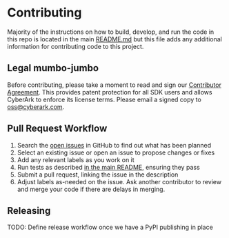 # Contributing

Majority of the instructions on how to build, develop, and run the code in
this repo is located in the main [README.md](README.md) but this file adds
any additional information for contributing code to this project.

## Legal mumbo-jumbo

Before contributing, please take a moment to read and sign our
[Contributor Agreement](https://github.com/cyberark/secretless-broker/blob/master/Contributing_OSS/CyberArk_Open_Source_Contributor_Agreement.pdf).
This provides patent protection for all SDK users and allows
CyberArk to enforce its license terms. Please email a signed
copy to [oss@cyberark.com](oss@cyberark.com).

## Pull Request Workflow

1. Search the [open issues](../../issues) in GitHub to find out what has been planned
2. Select an existing issue or open an issue to propose changes or fixes
3. Add any relevant labels as you work on it
4. Run tests as described [in the main README](https://github.com/conjurinc/conjur-api-python3#testing),
ensuring they pass
5. Submit a pull request, linking the issue in the description
6. Adjust labels as-needed on the issue. Ask another contributor to review and merge your code if there are delays in merging.

## Releasing

TODO: Define release workflow once we have a PyPI publishing in place
